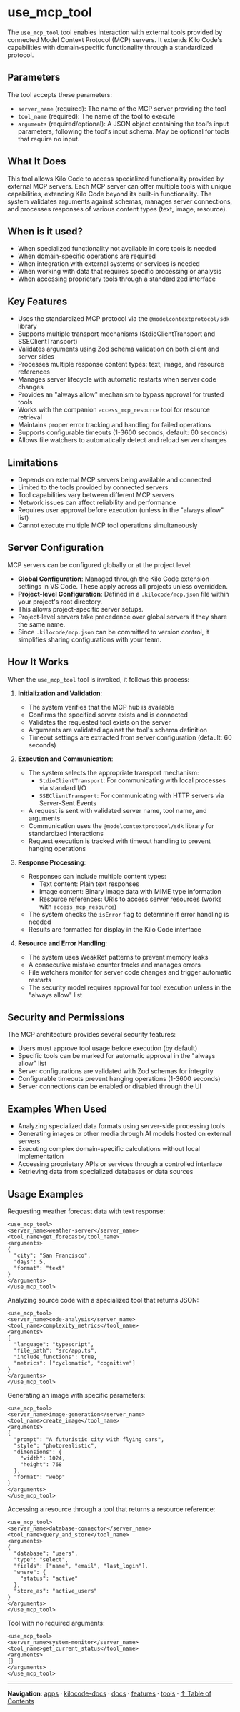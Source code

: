 # use_mcp_tool

The `use_mcp_tool` tool enables interaction with external tools provided by connected Model Context Protocol (MCP) servers. It extends Kilo Code's capabilities with domain-specific functionality through a standardized protocol.

## Parameters

The tool accepts these parameters:

- `server_name` (required): The name of the MCP server providing the tool
- `tool_name` (required): The name of the tool to execute
- `arguments` (required/optional): A JSON object containing the tool's input parameters, following the tool's input schema. May be optional for tools that require no input.

## What It Does

This tool allows Kilo Code to access specialized functionality provided by external MCP servers. Each MCP server can offer multiple tools with unique capabilities, extending Kilo Code beyond its built-in functionality. The system validates arguments against schemas, manages server connections, and processes responses of various content types (text, image, resource).

## When is it used?

- When specialized functionality not available in core tools is needed
- When domain-specific operations are required
- When integration with external systems or services is needed
- When working with data that requires specific processing or analysis
- When accessing proprietary tools through a standardized interface

## Key Features

- Uses the standardized MCP protocol via the `@modelcontextprotocol/sdk` library
- Supports multiple transport mechanisms (StdioClientTransport and SSEClientTransport)
- Validates arguments using Zod schema validation on both client and server sides
- Processes multiple response content types: text, image, and resource references
- Manages server lifecycle with automatic restarts when server code changes
- Provides an "always allow" mechanism to bypass approval for trusted tools
- Works with the companion `access_mcp_resource` tool for resource retrieval
- Maintains proper error tracking and handling for failed operations
- Supports configurable timeouts (1-3600 seconds, default: 60 seconds)
- Allows file watchers to automatically detect and reload server changes

## Limitations

- Depends on external MCP servers being available and connected
- Limited to the tools provided by connected servers
- Tool capabilities vary between different MCP servers
- Network issues can affect reliability and performance
- Requires user approval before execution (unless in the "always allow" list)
- Cannot execute multiple MCP tool operations simultaneously

## Server Configuration

MCP servers can be configured globally or at the project level:

- **Global Configuration**: Managed through the Kilo Code extension settings in VS Code. These apply across all projects unless overridden.
- **Project-level Configuration**: Defined in a `.kilocode/mcp.json` file within your project's root directory.
- This allows project-specific server setups.
- Project-level servers take precedence over global servers if they share the same name.
- Since `.kilocode/mcp.json` can be committed to version control, it simplifies sharing configurations with your team.

## How It Works

When the `use_mcp_tool` tool is invoked, it follows this process:

1. **Initialization and Validation**:

    - The system verifies that the MCP hub is available
    - Confirms the specified server exists and is connected
    - Validates the requested tool exists on the server
    - Arguments are validated against the tool's schema definition
    - Timeout settings are extracted from server configuration (default: 60 seconds)

2. **Execution and Communication**:

    - The system selects the appropriate transport mechanism:
        - `StdioClientTransport`: For communicating with local processes via standard I/O
        - `SSEClientTransport`: For communicating with HTTP servers via Server-Sent Events
    - A request is sent with validated server name, tool name, and arguments
    - Communication uses the `@modelcontextprotocol/sdk` library for standardized interactions
    - Request execution is tracked with timeout handling to prevent hanging operations

3. **Response Processing**:

    - Responses can include multiple content types:
        - Text content: Plain text responses
        - Image content: Binary image data with MIME type information
        - Resource references: URIs to access server resources (works with `access_mcp_resource`)
    - The system checks the `isError` flag to determine if error handling is needed
    - Results are formatted for display in the Kilo Code interface

4. **Resource and Error Handling**:
    - The system uses WeakRef patterns to prevent memory leaks
    - A consecutive mistake counter tracks and manages errors
    - File watchers monitor for server code changes and trigger automatic restarts
    - The security model requires approval for tool execution unless in the "always allow" list

## Security and Permissions

The MCP architecture provides several security features:

- Users must approve tool usage before execution (by default)
- Specific tools can be marked for automatic approval in the "always allow" list
- Server configurations are validated with Zod schemas for integrity
- Configurable timeouts prevent hanging operations (1-3600 seconds)
- Server connections can be enabled or disabled through the UI

## Examples When Used

- Analyzing specialized data formats using server-side processing tools
- Generating images or other media through AI models hosted on external servers
- Executing complex domain-specific calculations without local implementation
- Accessing proprietary APIs or services through a controlled interface
- Retrieving data from specialized databases or data sources

## Usage Examples

Requesting weather forecast data with text response:

```
<use_mcp_tool>
<server_name>weather-server</server_name>
<tool_name>get_forecast</tool_name>
<arguments>
{
  "city": "San Francisco",
  "days": 5,
  "format": "text"
}
</arguments>
</use_mcp_tool>
```

Analyzing source code with a specialized tool that returns JSON:

```
<use_mcp_tool>
<server_name>code-analysis</server_name>
<tool_name>complexity_metrics</tool_name>
<arguments>
{
  "language": "typescript",
  "file_path": "src/app.ts",
  "include_functions": true,
  "metrics": ["cyclomatic", "cognitive"]
}
</arguments>
</use_mcp_tool>
```

Generating an image with specific parameters:

```
<use_mcp_tool>
<server_name>image-generation</server_name>
<tool_name>create_image</tool_name>
<arguments>
{
  "prompt": "A futuristic city with flying cars",
  "style": "photorealistic",
  "dimensions": {
    "width": 1024,
    "height": 768
  },
  "format": "webp"
}
</arguments>
</use_mcp_tool>
```

Accessing a resource through a tool that returns a resource reference:

```
<use_mcp_tool>
<server_name>database-connector</server_name>
<tool_name>query_and_store</tool_name>
<arguments>
{
  "database": "users",
  "type": "select",
  "fields": ["name", "email", "last_login"],
  "where": {
    "status": "active"
  },
  "store_as": "active_users"
}
</arguments>
</use_mcp_tool>
```

Tool with no required arguments:

```
<use_mcp_tool>
<server_name>system-monitor</server_name>
<tool_name>get_current_status</tool_name>
<arguments>
{}
</arguments>
</use_mcp_tool>
```

---

**Navigation**: [apps](../../../../../apps/) · [kilocode-docs](../../../../apps/kilocode-docs/) · [docs](../../../apps/kilocode-docs/docs/) · [features](../../apps/kilocode-docs/docs/features/) · [tools](../apps/kilocode-docs/docs/features/tools/) · [↑ Table of Contents](#use-mcp-tool)
